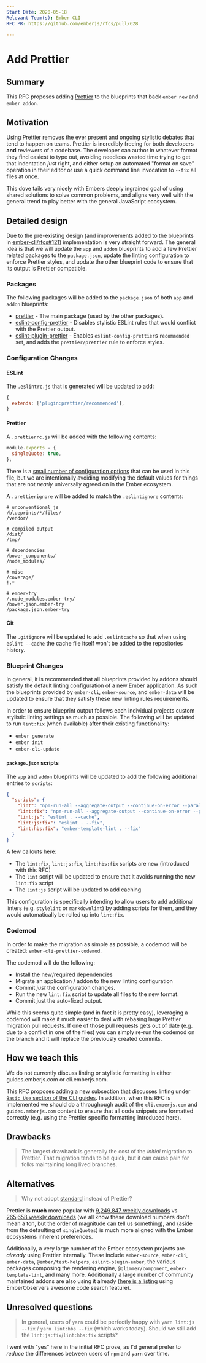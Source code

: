 ```yaml
---
Start Date: 2020-05-18
Relevant Team(s): Ember CLI
RFC PR: https://github.com/emberjs/rfcs/pull/628

---
```


# Add Prettier

## Summary

This RFC proposes adding [Prettier](https://prettier.io/) to the blueprints
that back `ember new` and `ember addon`.

## Motivation

Using Prettier removes the ever present and ongoing stylistic debates that tend
to happen on teams. Prettier is incredibly freeing for both developers **and**
reviewers of a codebase. The developer can author in whatever format they find
easiest to type out, avoiding needless wasted time trying to get that
indentation _just_ right, and either setup an automated "format on save"
operation in their editor or use a quick command line invocation to `--fix` all
files at once.

This dove tails very nicely with Embers deeply ingrained goal of using shared
solutions to solve common problems, and aligns very well with the general trend
to play better with the general JavaScript ecosystem.

## Detailed design

Due to the pre-existing design (and improvements added to the blueprints in
[ember-cli/rfcs#121](https://github.com/emberjs/rfcs/blob/master/text/0121-remove-ember-cli-eslint.md))
implementation is very straight forward. The general idea is that we will
update the `app` and `addon` blueprints to add a few Prettier related packages
to the `package.json`, update the linting configuration to enforce Prettier
styles, and update the other blueprint code to ensure that its output is
Prettier compatible.

### Packages

The following packages will be added to the `package.json` of both `app` and `addon` blueprints:

* [prettier](https://www.npmjs.com/package/prettier) - The main package (used by the other packages).
* [eslint-config-prettier](https://www.npmjs.com/package/eslint-config-prettier) - Disables stylistic ESLint rules that would conflict with the Prettier output.
* [eslint-plugin-prettier](https://www.npmjs.com/package/eslint-plugin-prettier) - Enables `eslint-config-prettier`s `recommended` set, and adds the `prettier/prettier` rule to enforce styles.

### Configuration Changes

#### ESLint

The `.eslintrc.js` that is generated will be updated to add:

```js
{
  extends: ['plugin:prettier/recommended'],
}
```

#### Prettier

A `.prettierrc.js` will be added with the following contents:

```js
module.exports = {
  singleQuote: true,
};
```

There is a [small number of configuration
options](https://prettier.io/docs/en/options.html) that can be used in this
file, but we are intentionally avoiding modifying the default values for things
that are not _nearly_ universally agreed on in the Ember ecosystem.

A `.prettierignore` will be added to match the `.eslintignore` contents:

```
# unconventional js
/blueprints/*/files/
/vendor/

# compiled output
/dist/
/tmp/

# dependencies
/bower_components/
/node_modules/

# misc
/coverage/
!.*

# ember-try
/.node_modules.ember-try/
/bower.json.ember-try
/package.json.ember-try
```

#### Git

The `.gitignore` will be updated to add `.eslintcache` so that when using
`eslint --cache` the cache file itself won't be added to the repositories
history.

### Blueprint Changes

In general, it is recommended that all blueprints provided by addons should
satisfy the default linting configuration of a new Ember application. As such
the blueprints provided by `ember-cli`, `ember-source`, and `ember-data` will
be updated to ensure that they satisfy these new linting rules requirements.

In order to ensure blueprint output follows each individual projects custom
stylistic linting settings as much as possible. The following will be updated
to run `lint:fix` (when available) after their existing functionality:

* `ember generate`
* `ember init`
* `ember-cli-update`

#### `package.json` scripts

The `app` and `addon` blueprints will be updated to add the following
additional entries to `scripts`:

```json
{
  "scripts": {
    "lint": "npm-run-all --aggregate-output --continue-on-error --parallel 'lint:!(fix)'",
    "lint:fix": "npm-run-all --aggregate-output --continue-on-error --parallel lint:*:fix",
    "lint:js": "eslint . --cache",
    "lint:js:fix": "eslint . --fix",
    "lint:hbs:fix": "ember-template-lint . --fix"
  }
}
```

A few callouts here:

* The `lint:fix`, `lint:js:fix`, `lint:hbs:fix` scripts are new (introduced with this RFC)
* The `lint` script will be updated to ensure that it avoids running the new `lint:fix` script
* The `lint:js` script will be updated to add caching

This configuration is specifically intending to allow users to add additional
linters (e.g. `stylelint` or `markdownlint`) by adding scripts for them, and
they would automatically be rolled up into `lint:fix`.

### Codemod

In order to make the migration as simple as possible, a codemod will be created: `ember-cli-prettier-codemod`.

The codemod will do the following:

* Install the new/required dependencies
* Migrate an application / addon to the new linting configuration
* Commit _just_ the configuration changes.
* Run the new `lint:fix` script to update all files to the new format.
* Commit just the auto-fixed output.

While this seems quite simple (and in fact it is pretty easy), leveraging a
codemod will make it much easier to deal with rebasing large Prettier migration
pull requests. If one of those pull requests gets out of date (e.g. due to a
conflict in one of the files) you can simply re-run the codemod on the branch
and it will replace the previously created commits.

## How we teach this

We do not currently discuss linting or stylistic formatting in either guides.emberjs.com or cli.emberjs.com.

This RFC proposes adding a new subsection that discusses linting under [`Basic
Use` section of the CLI guides](https://cli.emberjs.com/release/basic-use/). In
addition, when this RFC is implemented we should do a throughough audit of the
`cli.emberjs.com` and `guides.emberjs.com` content to ensure that all code
snippets are formatted correctly (e.g. using the Prettier specific formatting
introduced here).

## Drawbacks

> The largest drawback is generally the cost of the _initial_ migration to Prettier. That migration tends to be quick, but it can cause pain for folks maintaining long lived branches.

## Alternatives

> Why not adopt [standard](https://standardjs.com/) instead of Prettier?

Prettier is **much** more popular with [9,249,847 weekly
downloads](https://www.npmjs.com/package/prettier) vs [265,658 weekly
downloads](https://www.npmjs.com/package/standard) (we all know these download
numbers don't mean a ton, but the order of magnitude can tell us something),
and (aside from the defaulting of `singleQuotes`) is much more aligned with the
Ember ecosystems inherent preferences.

Additionally, a very large number of the Ember ecosystem
projects are _already_ using Prettier internally. These include `ember-source`,
`ember-cli`, `ember-data`, `@ember/test-helpers`, `eslint-plugin-ember`, the
various packages composing the rendering engine, `@glimmer/component`,
`ember-template-lint`, and many more. Additionally a large number of community
maintained addons are also using it already ([here is a
listing](https://emberobserver.com/code-search?codeQuery=prettier&fileFilter=package.json&sort=score&sortAscending=false)
using EmberObservers awesome code search feature).

## Unresolved questions

> In general, users of `yarn` could be perfectly happy with `yarn lint:js --fix` / `yarn lint:hbs --fix` (which works today). Should we still add the `lint:js:fix`/`lint:hbs:fix` scripts?

I went with "yes" here in the initial RFC prose, as I'd general prefer to _reduce_ the differences between users of `npm` and `yarn` over time.
